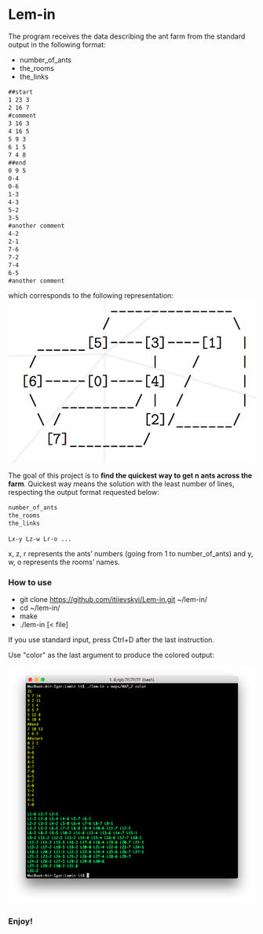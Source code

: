 # Lem-in

The program receives the data describing the ant farm from the standard output in the following format:
* number_of_ants
* the_rooms
* the_links

```
##start
1 23 3
2 16 7
#comment
3 16 3
4 16 5
5 9 3
6 1 5
7 4 8
##end
0 9 5
0-4
0-6
1-3
4-3
5-2
3-5
#another comment
4-2
2-1
7-6
7-2
7-4
6-5
#another comment
```
which corresponds to the following representation:
![Farm](/images/2.png)

The goal of this project is to **find the quickest way to get n ants across the farm**. Quickest way means the solution with the least number of lines, respecting the
output format requested below:
```
number_of_ants
the_rooms
the_links

Lx-y Lz-w Lr-o ...
```
x, z, r represents the ants’ numbers (going from 1 to number_of_ants) and y, w, o represents the rooms’ names.

### How to use
* git clone https://github.com/itiievskyi/Lem-in.git ~/lem-in/
* cd ~/lem-in/
* make
* ./lem-in [< file]

If you use standard input, press Ctrl+D after the last instruction.

Use "color" as the last argument to produce the colored output:

![Valid output with colors](/images/1.png)

### Enjoy!
